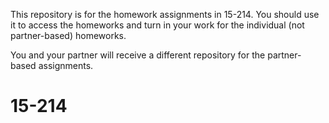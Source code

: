 This repository is for the homework assignments in 15-214.  You should 
use it to access the homeworks and turn in your work for the individual 
(not partner-based) homeworks.

You and your partner will receive a different repository for the
partner-based assignments.
# 15-214
